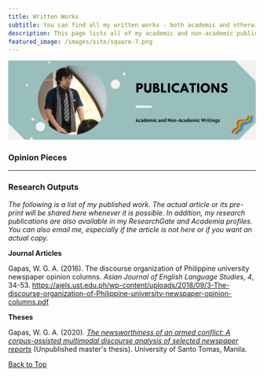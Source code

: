 ```yaml
---
title: Written Works
subtitle: You can find all my written works - both academic and otherwise - listed here. 
description: This page lists all of my academic and non-academic publications.
featured_image: /images/site/square-7.png
---
```


![](/images/site/pagebanner/writings.png)

### Opinion Pieces





<hr>

### Research Outputs

*The following is a list of my published work. The actual article or its pre-print will be shared here whenever it is possible. In addition, my research publications are also available in my ResearchGate and Academia profiles. You can also email me, especially if the article is not here or if you want an actual copy.* 

**Journal Articles**

Gapas, W. G. A. (2016). The discourse organization of Philippine university newspaper opinion columns. *Asian Journal of English Language Studies*, *4*, 34-53. <https://ajels.ust.edu.ph/wp-content/uploads/2018/09/3-The-discourse-organization-of-Philippine-university-newspaper-opinion-columns.pdf>

**Theses**

Gapas, W. G. A. (2020). [*The newsworthiness of an armed conflict: A corpus-assisted multimodal discourse analysis of selected newspaper reports*](https://senseigab.github.io/blog/marawidnva) (Unpublished master's thesis). University of Santo Tomas, Manila. 

<a href="#" class="button button--large">Back to Top</a>